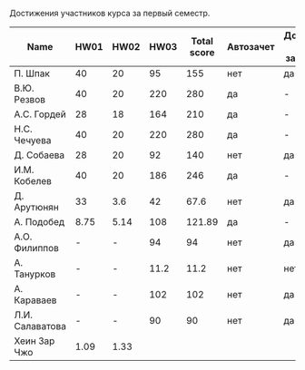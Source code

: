 Достижения участников курса за первый семестр.

| Name            | HW01 | HW02 | HW03   | Total score              | Автозачет                | Допуск к зачету             | зачет        |
| --------------- | -----|------|--------|--------------------------|--------------------------|-----------------------------|--------------|
| П. Шпак         |  40  | 20   | 95     | 155                      | нет                      | да                          |  да          |
| В.Ю. Резвов     |  40  | 20   | 220    | 280                      | да                       | -                           |  да          |
| А.С. Гордей     |  28  | 18   | 164    | 210                      | да                       | -                           |  да          |
| Н.С. Чечуева    |  40  | 20   | 220    | 280                      | да                       | -                           |  да          |
| Д. Собаева      |  28  | 20   | 92     | 140                      | нет                      | да                          |  да          |
| И.М. Кобелев    |  40  | 20   | 186    | 246                      | да                       | -                           |  да          |
| Д. Арутюнян     |  33  | 3.6  | 42     | 67.6                     | нет                      | да                          |  да          |
| А. Подобед      | 8.75 | 5.14 | 108    | 121.89                   | да                       | -                           |  да          |
| А.О. Филиппов   |  -   | -    | 94     | 94                       | нет                      | да                          |  да          |
| А. Танурков     |  -   | -    | 11.2   | 11.2                     | нет                      | нет                         |  да          |
| А. Караваев     |  -   | -    | 102    | 102                      | нет                      | да                          |  да          |
| Л.И. Салаватова |  -   | -    | 90     | 90                       | нет                      | да                          |  да          |
| Хеин Зар Чжо    | 1.09 | 1.33 |        |                          |                          |                             |  in progress |
